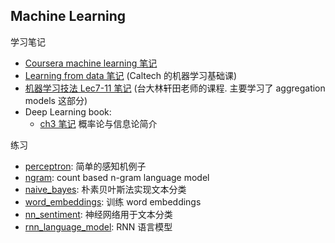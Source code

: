 ## Machine Learning

学习笔记
- [Coursera machine learning 笔记](coursera_machine_learning/coursera_machine_learning_notes.md)
- [Learning from data 笔记](learning_from_data/Learning_From_Data_notes.md) (Caltech 的机器学习基础课)
- [机器学习技法 Lec7-11 笔记](machine_learning_techniques/machine_learning_techniques_notes.md) (台大林轩田老师的课程. 主要学习了 aggregation models 这部分)
- Deep Learning book:
  + [ch3 笔记](deep_learning_book/dlbook_ch3_prob.md) 概率论与信息论简介

练习
* [perceptron](perceptron/perceptron.ipynb): 简单的感知机例子
* [ngram](ngram/): count based n-gram language model
* [naive_bayes](naive_bayes/naive_bayes_sentiment.ipynb): 朴素贝叶斯法实现文本分类
* [word_embeddings](word_embeddings/word_embeddings.ipynb): 训练 word embeddings
* [nn_sentiment](nn_sentiment/): 神经网络用于文本分类
* [rnn_language_model](rnn_language_model/): RNN 语言模型

